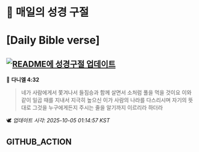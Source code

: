 # 🙏 매일의 성경 구절
# [Daily Bible verse]
## [![README에 성경구절 업데이트](https://github.com/DONGSUKA/first_test/actions/workflows/update-readme-bible.yml/badge.svg)](https://github.com/DONGSUKA/first_test/actions/workflows/update-readme-bible.yml)
<!-- START_BIBLE_VERSE -->
📖 **다니엘 4:32**
> 네가 사람에게서 쫓겨나서 들짐승과 함께 살면서 소처럼 풀을 먹을 것이요 이와 같이 일곱 때를 지내서 지극히 높으신 이가 사람의 나라를 다스리시며 자기의 뜻대로 그것을 누구에게든지 주시는 줄을 알기까지 이르리라 하더라

🕊️ _업데이트 시각: 2025-10-05 01:14:57 KST_
  <!-- END_BIBLE_VERSE -->
## GITHUB_ACTION
